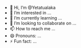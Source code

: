 - 👋 Hi, I’m @Yetatualaka
- 👀 I’m interested in ...
- 🌱 I’m currently learning ...
- 💞️ I’m looking to collaborate on ...
- 📫 How to reach me ...
- 😄 Pronouns: ...
- ⚡ Fun fact: ...

<!---
Yetatualaka/Yetatualaka is a ✨ special ✨ repository because its `README.md` (this file) appears on your GitHub profile.
You can click the Preview link to take a look at your changes.
--->
